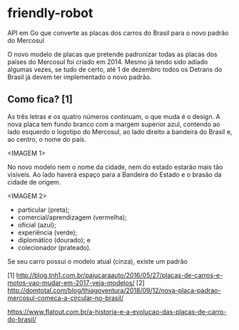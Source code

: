 # friendly-robot
API em Go que converte as placas dos carros do Brasil para o novo padrão do Mercosul

O novo modelo de placas que pretende padronizar todas as placas dos países do Mercosul foi criado em 2014. 
Mesmo já tendo sido adiado algumas vezes, se tudo de certo, até 1 de dezembro todos os Detrans do Brasil já devem ter implementado o novo padrão. 

## Como fica? [1]

As três letras e os quatro números continuam, o que muda é o design. A nova placa tem fundo branco com a margem superior azul, contendo ao lado esquerdo o logotipo do Mercosul, ao lado direito a bandeira do Brasil e, ao centro, o nome do país.

<IMAGEM 1>

No novo modelo nem o nome da cidade, nem do estado estarão mais tão visíveis. Ao lado haverá espaço para a Bandeira do Estado e o brasão da cidade de origem.

<IMAGEM 2>

- particular (preta);
- comercial/aprendizagem (vermelha);
- oficial (azul);
- experiência (verde);
- diplomático (dourado); e 
- colecionador (prateado).


Se seu carro possui o modelo atual (cinza), existe um padrão 





[1] http://blog.tnh1.com.br/pajucaraauto/2016/05/27/placas-de-carros-e-motos-vao-mudar-em-2017-veja-modelos/
[2] http://domtotal.com/blog/thiagoventura/2018/09/12/nova-placa-padrao-mercosul-comeca-a-circular-no-brasil/

https://www.flatout.com.br/a-historia-e-a-evolucao-das-placas-de-carro-do-brasil/
